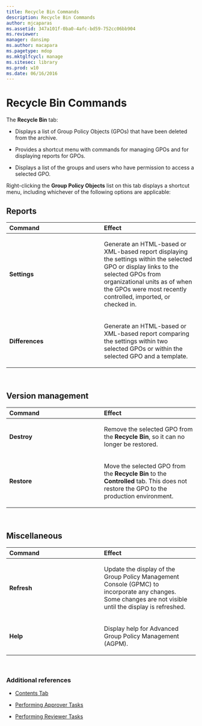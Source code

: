```yaml
---
title: Recycle Bin Commands
description: Recycle Bin Commands
author: mjcaparas
ms.assetid: 347a101f-0ba0-4afc-bd59-752cc06bb904
ms.reviewer: 
manager: dansimp
ms.author: macapara
ms.pagetype: mdop
ms.mktglfcycl: manage
ms.sitesec: library
ms.prod: w10
ms.date: 06/16/2016
---
```



# Recycle Bin Commands


The **Recycle Bin** tab:

-   Displays a list of Group Policy Objects (GPOs) that have been deleted from the archive.

-   Provides a shortcut menu with commands for managing GPOs and for displaying reports for GPOs.

-   Displays a list of the groups and users who have permission to access a selected GPO.

Right-clicking the **Group Policy Objects** list on this tab displays a shortcut menu, including whichever of the following options are applicable:

## Reports


<table>
<colgroup>
<col width="50%" />
<col width="50%" />
</colgroup>
<thead>
<tr class="header">
<th align="left">Command</th>
<th align="left">Effect</th>
</tr>
</thead>
<tbody>
<tr class="odd">
<td align="left"><p><strong>Settings</strong></p></td>
<td align="left"><p>Generate an HTML-based or XML-based report displaying the settings within the selected GPO or display links to the selected GPOs from organizational units as of when the GPOs were most recently controlled, imported, or checked in.</p></td>
</tr>
<tr class="even">
<td align="left"><p><strong>Differences</strong></p></td>
<td align="left"><p>Generate an HTML-based or XML-based report comparing the settings within two selected GPOs or within the selected GPO and a template.</p></td>
</tr>
</tbody>
</table>

 

## Version management


<table>
<colgroup>
<col width="50%" />
<col width="50%" />
</colgroup>
<thead>
<tr class="header">
<th align="left">Command</th>
<th align="left">Effect</th>
</tr>
</thead>
<tbody>
<tr class="odd">
<td align="left"><p><strong>Destroy</strong></p></td>
<td align="left"><p>Remove the selected GPO from the <strong>Recycle Bin</strong>, so it can no longer be restored.</p></td>
</tr>
<tr class="even">
<td align="left"><p><strong>Restore</strong></p></td>
<td align="left"><p>Move the selected GPO from the <strong>Recycle Bin</strong> to the <strong>Controlled</strong> tab. This does not restore the GPO to the production environment.</p></td>
</tr>
</tbody>
</table>

 

## Miscellaneous


<table>
<colgroup>
<col width="50%" />
<col width="50%" />
</colgroup>
<thead>
<tr class="header">
<th align="left">Command</th>
<th align="left">Effect</th>
</tr>
</thead>
<tbody>
<tr class="odd">
<td align="left"><p><strong>Refresh</strong></p></td>
<td align="left"><p>Update the display of the Group Policy Management Console (GPMC) to incorporate any changes. Some changes are not visible until the display is refreshed.</p></td>
</tr>
<tr class="even">
<td align="left"><p><strong>Help</strong></p></td>
<td align="left"><p>Display help for Advanced Group Policy Management (AGPM).</p></td>
</tr>
</tbody>
</table>

 

### Additional references

-   [Contents Tab](contents-tab-agpm40.md)

-   [Performing Approver Tasks](performing-approver-tasks-agpm40.md)

-   [Performing Reviewer Tasks](performing-reviewer-tasks-agpm40.md)

 

 





